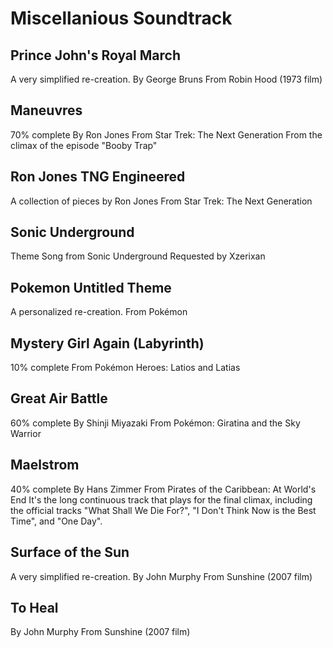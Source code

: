 # Miscellanious Soundtrack

## Prince John's Royal March
A very simplified re-creation.
By George Bruns
From Robin Hood (1973 film)

## Maneuvres
70% complete
By Ron Jones
From Star Trek: The Next Generation
From the climax of the episode "Booby Trap"

## Ron Jones TNG Engineered
A collection of pieces by Ron Jones
From Star Trek: The Next Generation

## Sonic Underground
Theme Song from Sonic Underground
Requested by Xzerixan

## Pokemon Untitled Theme
A personalized re-creation.
From Pokémon

## Mystery Girl Again (Labyrinth)
10% complete
From Pokémon Heroes: Latios and Latias

## Great Air Battle
60% complete
By Shinji Miyazaki
From Pokémon: Giratina and the Sky Warrior

## Maelstrom
40% complete
By Hans Zimmer
From Pirates of the Caribbean: At World's End
It's the long continuous track that plays for the final climax, including the official tracks "What Shall We Die For?", "I Don't Think Now is the Best Time", and "One Day".

## Surface of the Sun
A very simplified re-creation.
By John Murphy
From Sunshine (2007 film)

## To Heal
By John Murphy
From Sunshine (2007 film)
